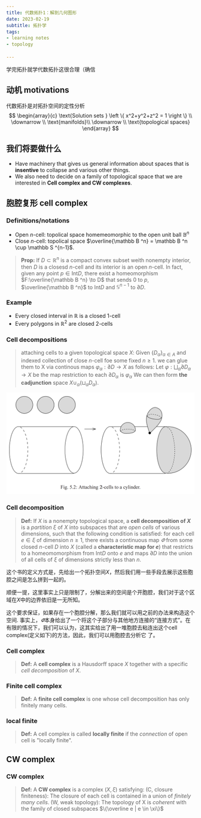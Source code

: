 ```yaml
---
title: 代数拓扑1：解剖几何图形
date: 2023-02-19
subtitle: 拓扑学
tags:
- learning notes
- topology

---
```


学完拓扑就学代数拓扑这很合理（确信

## 动机 motivations
代数拓扑是对拓扑空间的定性分析
$$
\begin{array}{c}
\text{Solution sets } \left \{ x^2+y^2+z^2 = 1 \right \} \\
\downarrow \\
\text{manifolds}\\
\downarrow \\
\text{topological spaces}
\end{array}
$$

## 我们将要做什么
- Have machinery that gives us general information about spaces that is **insentive** to collapse and various other things.
- We also need to decide on a family of topological space that we are interested in **Cell complex and CW complexes**.

## 胞腔复形 cell complex

### Definitions/notations
- Open $n$-cell: topolical space homemeomorphic to the open unit ball $\mathbb B ^n$
- Close $n$-cell: topolical space $\overline{\mathbb B ^n} = \mathbb B ^n \cup \mathbb S ^{n-1}$.

>**Prop:**
> If $D \subset \mathbb R ^n$ is a compact convex subset weith nonempty interior, then $D$ is a closesd $n$-cell and its interior is an open $n$-cell.
> In fact, given any point $p \in \mathrm{Int} D$, there exist a homeomorphism $F:\overline{\mathbb B ^n} \to D$ that sends $0$ to $p$, $\overline{\mathbb B ^n}$ to $\mathrm{Int} D$ and $\mathbb S ^{n-1}$ to $\partial D$.

### Example
- Every closed interval in $\mathbb R$ is a closed 1-cell
- Every polygons in $\mathbb R ^2$ are closed 2-cells


### Cell decompositions
> attaching cells to a given topological space $X$:
> Given $\{D_{\alpha}\}_{\alpha \in A}$ and indexed collection of close $n$-cell foe some fixed $n \ge 1$. we can glue them to X via continous maps $\varphi _\alpha: \partial D \to X$ as follows: Let $\varphi :\bigsqcup_\alpha \partial D_\alpha \to X$ be the map restriction to each $\partial D_\alpha$ is $\varphi_\alpha$ We can then form **the cadjunction** space $X \cup_\alpha (\sqcup _\alpha D_\alpha)$.

![胞腔分解](images\拓扑学-胞腔分解.png)

### Cell decomposition
> **Def:**
> If $X$ is a nonempty topological space, a **cell decomposition of $X$** is a *partition* $\xi$ of $X$ into subspaces that are *open cells* of various dimensions, such that the following condition is satisfied: for each cell $e \in \xi$ of dimension $n \ge 1$, there exists a continuous map $\varPhi$ from some closed $n$-cell $D$ into $X$ (called a **characteristic map for $e$**) that restricts to a homeomomorphism from $\mathrm{Int}D$ onto $e$ and maps $\partial D$ into the union of all cells of $\xi$ of dimensions strictly less than $n$. 

这个书的定义方式是，先给出一个拓扑空间$X$，然后我们用一些手段去展示这些胞腔之间是怎么拼到一起的。

顺便一提，这里事实上只是限制了，分解出来的空间是个开胞腔，我们对于这个区域在$X$中的边界依旧是一无所知。

这个要求保证，如果存在一个胞腔分解，那么我们就可以用之前的办法来构造这个空间. 事实上，$\varPhi$本身给出了一个将这个子部分与其他地方连接的“连接方式”。在有限的情况下，我们可以认为，这其实给出了用一堆胞腔去粘连出这个cell complex(定义如下)的方法，因此，我们可以用胞腔去分析它 了。

### Cell complex
> **Def:**
> A **cell complex** is a Hausdorff space $X$ together with a specific *cell decomposition* of $X$.


### Finite cell complex
>**Def:**
>A **finite cell complex** is one whose cell decomposition has only finitely many cells.

### local finite
>**Def:**
>A cell complex is called **locally finite** if the *connection* of open cell is "locally finite".

## CW complex

### CW complex
>**Def:**
>A **CW complex** is a complex $(X,\xi)$ satisfying: 
>	(C, closure finiteness): The closure of each cell is contained in a union of *finitely many cells*.
>	(W, weak topology): The topology of X is *coherent* with the family of closed subspaces $\{\overline e | e \in \xi\}$

